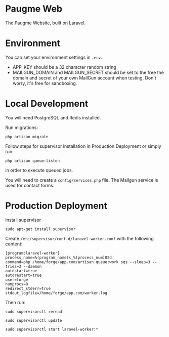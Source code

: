 Paugme Web
==========

The Paugme Website, built on Laravel.

# Environment

You can set your environment settings in `.env`.

- APP_KEY should be a 32 character random string
- MAILGUN_DOMAIN and MAILGUN_SECRET should be set to the free
  the domain and secret of your own MailGun account when testing.
  Don't worry, it's free for sandboxing.

# Local Development

You will need PostgreSQL and Redis installed.

Run migrations:

```
php artisan migrate
```

Follow steps for supervisor installation in Production Deployment
or simply run:

```
php artisan queue:listen
```

in order to execute queued jobs.

You will need to create a `config/services.php` file. The Mailgun
service is used for contact forms.


# Production Deployment

Install supervisor

```
sudo apt-get install supervisor
```

Create `/etc/supervisor/conf.d/laravel-worker.conf` with the following content:

```
[program:laravel-worker]
process_name=%(program_name)s_%(process_num)02d
command=php /home/forge/app.com/artisan queue:work sqs --sleep=3 --tries=3 --daemon
autostart=true
autorestart=true
user=forge
numprocs=8
redirect_stderr=true
stdout_logfile=/home/forge/app.com/worker.log
```

Then run:

```
sudo supervisorctl reread

sudo supervisorctl update

sudo supervisorctl start laravel-worker:*
```